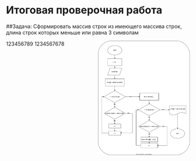 # Итоговая проверочная работа

##Задача: Сформировать массив строк из имеющего массива строк, длина строк которых меньше или равна 3 символам

<img src=".//IMG/block_diagram.svg " width="50%" align="right"> 

123456789
1234567678
